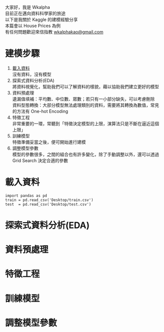 大家好，我是 Wkalpha  
目前正在邁向資料科學家的旅途  
以下是我關於 Kaggle 的建模經驗分享  
本篇會以 House Prices 為例  
有任何問題歡迎來信指教 wkalphakao@gmail.com

# 建模步驟
1. <a href="https://github.com/Wkalpha/pythonKaggleHousePrice/blob/master/README.md#%E8%BC%89%E5%85%A5%E8%B3%87%E6%96%99">載入資料<a>  
   沒有資料，沒有模型  
2. 探索式資料分析(EDA)  
   將資料視覺化，幫助我們可以了解資料的樣貌，藉以協助我們建立更好的模型
3. 資料預處理  
   遺漏值填補：平均數、中位數、眾數；若只有一小部分缺失，可以考慮刪除  
   資料型態轉換：大部分模型無法處理類別的資料，需要將其轉換為數值，常見的方法有 One-hot Encoding  
4. 特徵工程  
   非常重要的一環，常聽到「特徵決定模型的上限，演算法只是不斷在逼近這個上限」 
5. 訓練模型  
   特徵準備妥當之後，便可開始進行建模
6. 調整模型參數  
   模型的參數很多，之間的組合也有許多變化，除了手動調整以外，還可以透過 Grid Search 決定合適的參數  

# 載入資料  
    import pandas as pd
    train = pd.read_csv('Desktop/train.csv')
    test  = pd.read_csv('Desktop/test.csv')

# 探索式資料分析(EDA)  
# 資料預處理  
# 特徵工程  
# 訓練模型  
# 調整模型參數  
